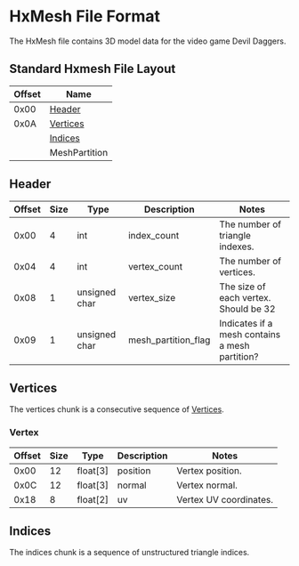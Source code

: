 # HxMesh File Format
The HxMesh file contains 3D model data for the video game Devil Daggers.

## Standard Hxmesh File Layout
| Offset | Name                        |
|--------|-----------------------------|
| 0x00   | [Header](#header)           |
| 0x0A   | [Vertices](#vertices)       |
|        | [Indices](#indices)         |
|        | MeshPartition               |

## Header

| Offset | Size |      Type     |     Description     |                      Notes                      |
|--------|------|---------------|---------------------|-------------------------------------------------|
| 0x00   | 4    | int           | index_count         |  The number of triangle indexes.                |
| 0x04   | 4    | int           | vertex_count        |  The number of vertices.                        |
| 0x08   | 1    | unsigned char | vertex_size         |  The size of each vertex. Should be 32          |
| 0x09   | 1    | unsigned char | mesh_partition_flag |  Indicates if a mesh contains a mesh partition? |

## Vertices
The vertices chunk is a consecutive sequence of [Vertices](#vertex).

### Vertex

| Offset | Size |   Type   | Description |          Notes          |
|--------|------|----------|-------------|-------------------------|
| 0x00   | 12   | float[3] | position    |  Vertex position.       |
| 0x0C   | 12   | float[3] | normal      |  Vertex normal.         |
| 0x18   | 8    | float[2] | uv          |  Vertex UV coordinates. |

## Indices
The indices chunk is a sequence of unstructured triangle indices.
